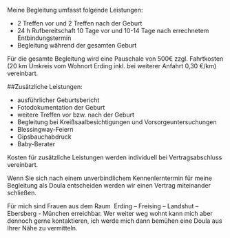 Meine Begleitung umfasst folgende Leistungen:

- 2 Treffen vor und 2 Treffen nach der Geburt
- 24 h Rufbereitschaft 10 Tage vor und 10-14 Tage nach errechnetem Entbindungstermin
- Begleitung während der gesamten Geburt

Für die gesamte Begleitung wird eine Pauschale von 500€ zzgl. Fahrtkosten (20 km Umkreis vom Wohnort Erding inkl. bei weiterer Anfahrt 0,30 €/km) vereinbart.

##Zusätzliche Leistungen:

- ausführlicher Geburtsbericht
- Fotodokumentation der Geburt
- weitere Treffen vor bzw. nach der Geburt
- Begleitung bei Kreißsaalbesichtigungen und Vorsorgeuntersuchungen
- Blessingway-Feiern
- Gipsbauchabdruck
- Baby-Berater

Kosten für zusätzliche Leistungen werden individuell  bei Vertragsabschluss vereinbart.

Wenn Sie sich nach einem unverbindlichem Kennenlerntermin für meine Begleitung als Doula entscheiden werden wir einen Vertrag miteinander schließen.

Für mich sind Frauen aus dem Raum  Erding – Freising – Landshut – Ebersberg - München erreichbar. Wer weiter weg wohnt kann mich aber dennoch gerne kontaktieren, ich werde mich dann bemühen eine Doula aus Ihrer Nähe zu vermitteln.
